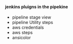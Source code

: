 #### jenkins pluigns in the pipekine
- pipeline stage view
- pipeline Utility steps
- aws credentials
- aws steps
- ansicolor

